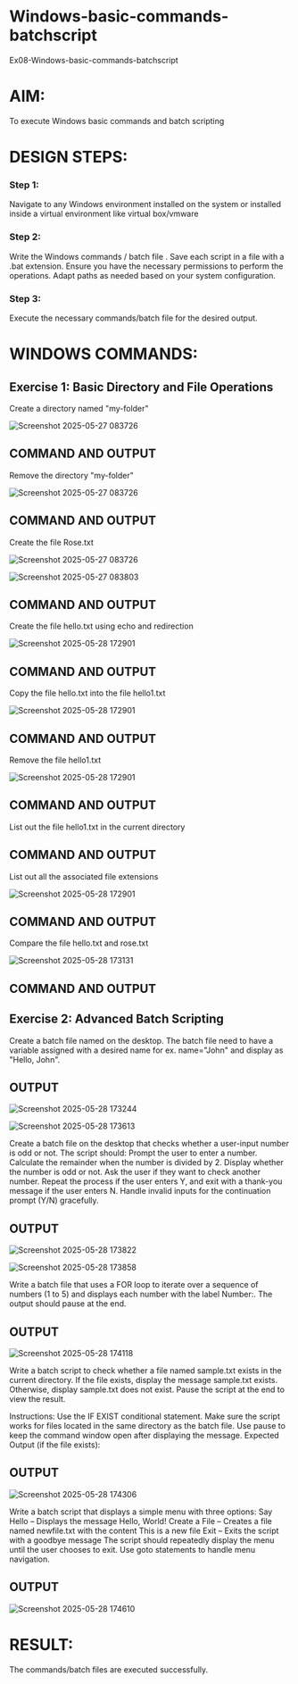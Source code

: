 # Windows-basic-commands-batchscript
Ex08-Windows-basic-commands-batchscript

# AIM:
To execute Windows basic commands and batch scripting

# DESIGN STEPS:

### Step 1:

Navigate to any Windows environment installed on the system or installed inside a virtual environment like virtual box/vmware 

### Step 2:

Write the Windows commands / batch file . Save each script in a file with a .bat extension. Ensure you have the necessary permissions to perform the operations. Adapt paths as needed based on your system configuration.
### Step 3:

Execute the necessary commands/batch file for the desired output. 




# WINDOWS COMMANDS:
## Exercise 1: Basic Directory and File Operations
Create a directory named "my-folder"


![Screenshot 2025-05-27 083726](https://github.com/user-attachments/assets/ec3af740-1dd5-41de-b5d8-c87c1c635f49)



## COMMAND AND OUTPUT

Remove the directory "my-folder"

![Screenshot 2025-05-27 083726](https://github.com/user-attachments/assets/7abdc357-7b54-4621-b4cd-ccfc34039d6a)


## COMMAND AND OUTPUT


Create the file Rose.txt


![Screenshot 2025-05-27 083726](https://github.com/user-attachments/assets/4fffab21-7f37-41d0-a1de-9f1628c8f6cd)


![Screenshot 2025-05-27 083803](https://github.com/user-attachments/assets/6581c30e-d8e4-41ee-bd32-27b23c3c0ee5)



## COMMAND AND OUTPUT


Create the file hello.txt using echo and redirection


![Screenshot 2025-05-28 172901](https://github.com/user-attachments/assets/5316977e-0421-4f2e-8603-3448d4d4cda8)



## COMMAND AND OUTPUT

Copy the file hello.txt into the file hello1.txt


![Screenshot 2025-05-28 172901](https://github.com/user-attachments/assets/f5bbb5ce-a491-4da4-a11e-0f4893d51eeb)


## COMMAND AND OUTPUT

Remove the file hello1.txt



![Screenshot 2025-05-28 172901](https://github.com/user-attachments/assets/840fe17c-1838-4420-8516-f60e7017ec94)




## COMMAND AND OUTPUT

List out the file hello1.txt in the current directory

## COMMAND AND OUTPUT

List out all the associated file extensions 



![Screenshot 2025-05-28 172901](https://github.com/user-attachments/assets/850bebb3-ec48-408c-a793-406e54ac07a6)




## COMMAND AND OUTPUT


Compare the file hello.txt and rose.txt




![Screenshot 2025-05-28 173131](https://github.com/user-attachments/assets/313bd046-0dc4-4dbd-8ec0-efa6789e193e)




## COMMAND AND OUTPUT

## Exercise 2: Advanced Batch Scripting
Create a batch file named on the desktop. The batch file need to have a variable assigned with a desired name for ex. name="John" and display as "Hello, John".





## OUTPUT






![Screenshot 2025-05-28 173244](https://github.com/user-attachments/assets/c35778d0-1771-4aca-bdfc-da3ff33b93ab)





![Screenshot 2025-05-28 173613](https://github.com/user-attachments/assets/7b233be7-c67c-40f9-aff9-1dca3db99b73)





Create a batch file  on the desktop that checks whether a user-input number is odd or not. The script should:
Prompt the user to enter a number.
Calculate the remainder when the number is divided by 2.
Display whether the number is odd or not.
Ask the user if they want to check another number.
Repeat the process if the user enters Y, and exit with a thank-you message if the user enters N.
Handle invalid inputs for the continuation prompt (Y/N) gracefully.



## OUTPUT



![Screenshot 2025-05-28 173822](https://github.com/user-attachments/assets/2573c6ec-5c2b-4942-99f0-49db7af0c1e6)





![Screenshot 2025-05-28 173858](https://github.com/user-attachments/assets/98e23462-5e58-41dd-a4b0-1e8399facb15)

Write a batch file that uses a FOR loop to iterate over a sequence of numbers (1 to 5) and displays each number with the label Number:. The output should pause at the end.




## OUTPUT




![Screenshot 2025-05-28 174118](https://github.com/user-attachments/assets/4a7b2830-33e2-49fd-83f8-19e87489331c)




Write a batch script to check whether a file named sample.txt exists in the current directory. If the file exists, display the message sample.txt exists. Otherwise, display sample.txt does not exist. Pause the script at the end to view the result.

Instructions:
Use the IF EXIST conditional statement.
Make sure the script works for files located in the same directory as the batch file.
Use pause to keep the command window open after displaying the message.
Expected Output (if the file exists):

## OUTPUT






![Screenshot 2025-05-28 174306](https://github.com/user-attachments/assets/d9ef730f-0969-447b-bb2a-eee25cb9bc12)






Write a batch script that displays a simple menu with three options:
Say Hello – Displays the message Hello, World!
Create a File – Creates a file named newfile.txt with the content This is a new file
Exit – Exits the script with a goodbye message
The script should repeatedly display the menu until the user chooses to exit. Use goto statements to handle menu navigation.


## OUTPUT



![Screenshot 2025-05-28 174610](https://github.com/user-attachments/assets/7e5292b8-5deb-423d-b538-bbf7c23e7a74)




# RESULT:
The commands/batch files are executed successfully.

